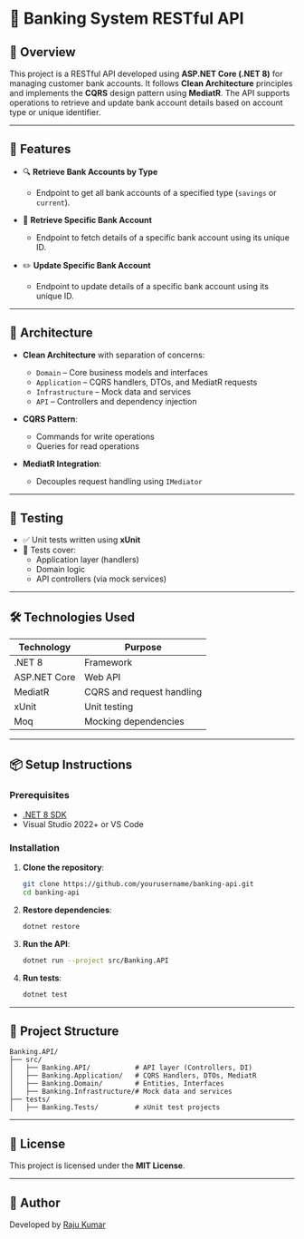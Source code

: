 # 🏦 Banking System RESTful API

## 📖 Overview

This project is a RESTful API developed using **ASP.NET Core (.NET 8)** for managing customer bank accounts. It follows **Clean Architecture** principles and implements the **CQRS** design pattern using **MediatR**. The API supports operations to retrieve and update bank account details based on account type or unique identifier.

---

## 🚀 Features

- 🔍 **Retrieve Bank Accounts by Type**
  - Endpoint to get all bank accounts of a specified type (`savings` or `current`).

- 🔎 **Retrieve Specific Bank Account**
  - Endpoint to fetch details of a specific bank account using its unique ID.

- ✏️ **Update Specific Bank Account**
  - Endpoint to update details of a specific bank account using its unique ID.

---

## 🧱 Architecture

- **Clean Architecture** with separation of concerns:
  - `Domain` – Core business models and interfaces
  - `Application` – CQRS handlers, DTOs, and MediatR requests
  - `Infrastructure` – Mock data and services
  - `API` – Controllers and dependency injection

- **CQRS Pattern**:
  - Commands for write operations
  - Queries for read operations

- **MediatR Integration**:
  - Decouples request handling using `IMediator`

---

## 🧪 Testing

- ✅ Unit tests written using **xUnit**
- 🧪 Tests cover:
  - Application layer (handlers)
  - Domain logic
  - API controllers (via mock services)

---

## 🛠️ Technologies Used

| Technology       | Purpose                          |
|------------------|----------------------------------|
| .NET 8           | Framework                        |
| ASP.NET Core     | Web API                          |
| MediatR          | CQRS and request handling        |
| xUnit            | Unit testing                     |
| Moq              | Mocking dependencies             |

---

## 📦 Setup Instructions

### Prerequisites

- [.NET 8 SDK](https://dotnet.microsoft.com/en-us/download/dotnet/8.0)
- Visual Studio 2022+ or VS Code

### Installation

1. **Clone the repository**:
   ```bash
   git clone https://github.com/yourusername/banking-api.git
   cd banking-api
   ```

2. **Restore dependencies**:
   ```bash
   dotnet restore
   ```

3. **Run the API**:
   ```bash
   dotnet run --project src/Banking.API
   ```

4. **Run tests**:
   ```bash
   dotnet test
   ```

---

## 📂 Project Structure

```
Banking.API/
├── src/
│   ├── Banking.API/           # API layer (Controllers, DI)
│   ├── Banking.Application/   # CQRS Handlers, DTOs, MediatR
│   ├── Banking.Domain/        # Entities, Interfaces
│   ├── Banking.Infrastructure/# Mock data and services
├── tests/
│   ├── Banking.Tests/         # xUnit test projects
```

---

## 📄 License

This project is licensed under the **MIT License**.

---

## 👤 Author

Developed by [Raju Kumar](https://github.com/rajukumarcap15)
